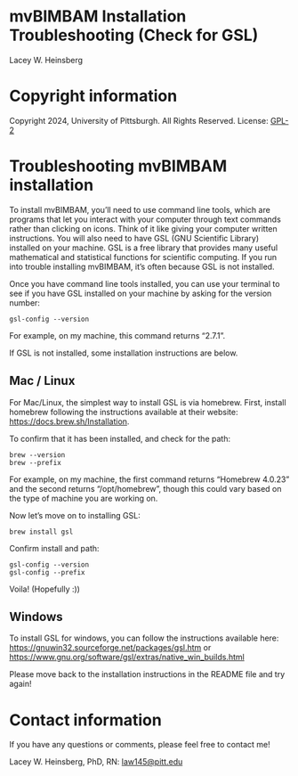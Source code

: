 mvBIMBAM Installation Troubleshooting (Check for GSL)
================
Lacey W. Heinsberg



# Copyright information

Copyright 2024, University of Pittsburgh. All Rights Reserved. License:
[GPL-2](https://www.gnu.org/licenses/old-licenses/gpl-2.0.en.html)

# Troubleshooting mvBIMBAM installation

To install mvBIMBAM, you’ll need to use command line tools, which are
programs that let you interact with your computer through text commands
rather than clicking on icons. Think of it like giving your computer
written instructions. You will also need to have GSL (GNU Scientific
Library) installed on your machine. GSL is a free library that provides
many useful mathematical and statistical functions for scientific
computing. If you run into trouble installing mvBIMBAM, it’s often
because GSL is not installed.

Once you have command line tools installed, you can use your terminal to
see if you have GSL installed on your machine by asking for the version
number:

    gsl-config --version

For example, on my machine, this command returns “2.7.1”.

If GSL is not installed, some installation instructions are below.

## Mac / Linux

For Mac/Linux, the simplest way to install GSL is via homebrew. First,
install homebrew following the instructions available at their website:
<https://docs.brew.sh/Installation>.

To confirm that it has been installed, and check for the path:

    brew --version
    brew --prefix

For example, on my machine, the first command returns “Homebrew 4.0.23”
and the second returns “/opt/homebrew”, though this could vary based on
the type of machine you are working on.

Now let’s move on to installing GSL:

    brew install gsl

Confirm install and path:

    gsl-config --version 
    gsl-config --prefix

Voila! (Hopefully :))

## Windows

To install GSL for windows, you can follow the instructions available
here: <https://gnuwin32.sourceforge.net/packages/gsl.htm> or
<https://www.gnu.org/software/gsl/extras/native_win_builds.html>

Please move back to the installation instructions in the README file and
try again!

# Contact information

If you have any questions or comments, please feel free to contact me!

Lacey W. Heinsberg, PhD, RN: <law145@pitt.edu>

